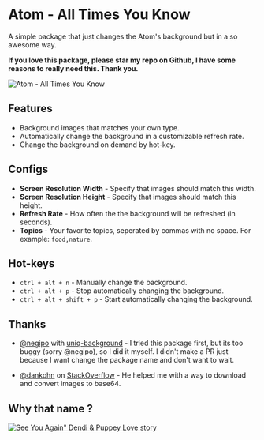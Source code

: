 # Atom - All Times You Know

A simple package that just changes the Atom's background but in a so awesome way.

**If you love this package, please star my repo on Github, I have some reasons to really need this. Thank you.**

![Atom - All Times You Know](https://cdn.rawgit.com/thenewvu/atom-all-times-you-know/master/demo/atom-all-times-you-know.gif)

## Features

* Background images that matches your own type.
* Automatically change the background in a customizable refresh rate.
* Change the background on demand by hot-key.

## Configs

* **Screen Resolution Width** - Specify that images should match this width.
* **Screen Resolution Height** - Specify that images should match this height.
* **Refresh Rate** - How often the the background will be refreshed (in seconds).
* **Topics** - Your favorite topics, seperated by commas with no space. For example: `food,nature`.

## Hot-keys

* `ctrl + alt + n` - Manually change the background.
* `ctrl + alt + p` - Stop automatically changing the background.
* `ctrl + alt + shift + p` - Start automatically changing the background.

## Thanks

* [@negipo](https://github.com/negipo) with [uniq-background](https://github.com/negipo/uniq-background) - I tried this package first, but its too buggy (sorry @negipo), so I did it myself. I didn't make a PR just because I want change the package name and don't want to wait.

* [@dankohn](http://stackoverflow.com/users/1935918/dankohn) on [StackOverflow](http://stackoverflow.com/questions/17124053/node-js-get-image-from-web-and-encode-with-base64) - He helped me with a way to download and convert images to base64.

## Why that name ?

[![See You Again" Dendi & Puppey Love story](http://img.youtube.com/vi/uBp8ZWR7_G8/hqdefault.jpg)](http://www.youtube.com/watch?v=uBp8ZWR7_G8)
